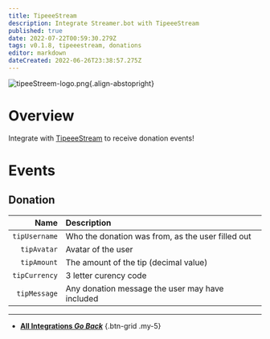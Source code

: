 ```yaml
---
title: TipeeeStream
description: Integrate Streamer.bot with TipeeeStream
published: true
date: 2022-07-22T00:59:30.279Z
tags: v0.1.8, tipeeestream, donations
editor: markdown
dateCreated: 2022-06-26T23:38:57.275Z
---
```


![tipeeStreem-logo.png](https://streamer.bot/img/integrations/tipeestream.png){.align-abstopright}

# Overview
Integrate with [TipeeeStream](https://www.tipeeestream.com) to receive donation events!

# Events
## Donation

Name | Description
----:|:------------
`tipUsername` | Who the donation was from, as the user filled out
`tipAvatar` | Avatar of the user
`tipAmount` | The amount of the tip (decimal value)
`tipCurrency` | 3 letter curency code
`tipMessage` | Any donation message the user may have included

---

- [<i class="mdi mdi-chevron-left"></i> **All Integrations *Go Back***](/en/Integrations)
{.btn-grid .my-5}
